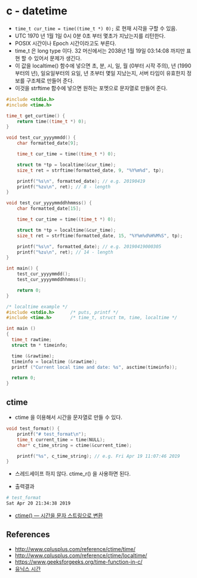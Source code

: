 # c - datetime
* ```time_t cur_time = time((time_t *) 0);``` 로 현재 시각을 구할 수 있음.
* UTC 1970 년 1월 1일 0시 0분 0초 부터 몇초가 지났는지를 리턴한다.
* POSIX 시간이나 Epoch 시간이라고도 부른다.
* time_t 은 long type 이다. 32 머신에서는 2038년 1월 19일 03:14:08 까지만 표현 할 수 있어서 문제가 생긴다.
* 이 값을 localtime() 함수에 넣으면 초, 분, 시, 일, 월 (0부터 시작 주의), 년 (1990부터의 년), 일요일부터의 요일, 년 초부터 몇일 지났는지, 서버 타임이 유효한지 정보를 구조체로 만들어 준다.
* 이것을 strftime 함수에 넣으면 원하는 포멧으로 문자열로 만들어 준다.

```c
#include <stdio.h>
#include <time.h>

time_t get_curtime() {
    return time((time_t *) 0);
}

void test_cur_yyyymmdd() {
    char formatted_date[9];

    time_t cur_time = time((time_t *) 0);

    struct tm *tp = localtime(&cur_time);
    size_t ret = strftime(formatted_date, 9, "%Y%m%d", tp);

    printf("%s\n", formatted_date); // e.g. 20190419
    printf("%zu\n", ret); // 8 - length
}

void test_cur_yyyymmddhhmmss() {
    char formatted_date[15];

    time_t cur_time = time((time_t *) 0);

    struct tm *tp = localtime(&cur_time);
    size_t ret = strftime(formatted_date, 15, "%Y%m%d%H%M%S", tp);

    printf("%s\n", formatted_date); // e.g. 20190419000305
    printf("%zu\n", ret); // 14 - length
}

int main() {
    test_cur_yyyymmdd();
    test_cur_yyyymmddhhmmss();

    return 0;
}
```

```c
/* localtime example */
#include <stdio.h>      /* puts, printf */
#include <time.h>       /* time_t, struct tm, time, localtime */

int main ()
{
  time_t rawtime;
  struct tm * timeinfo;

  time (&rawtime);
  timeinfo = localtime (&rawtime);
  printf ("Current local time and date: %s", asctime(timeinfo));

  return 0;
}
```

## ctime
* ctime 을 이용해서 시간을 문자열로 만들 수 있다.
```c
void test_format() {
    printf("# test_format\n");
    time_t current_time = time(NULL);
    char* c_time_string = ctime(&current_time);

    printf("%s", c_time_string); // e.g. Fri Apr 19 11:07:46 2019
}
```
* 스레드세이프 하지 않다. ctime_r() 을 사용하면 된다.

* 출력결과
```bash
# test_format
Sat Apr 20 21:34:38 2019
```

* [ctime() — 시간을 문자 스트링으로 변환](https://www.ibm.com/support/knowledgecenter/ko/ssw_ibm_i_73/rtref/ctime.htm)

## References
* http://www.cplusplus.com/reference/ctime/time/
* http://www.cplusplus.com/reference/ctime/localtime/
* https://www.geeksforgeeks.org/time-function-in-c/
* [유닉스 시간](https://ko.wikipedia.org/wiki/%EC%9C%A0%EB%8B%89%EC%8A%A4_%EC%8B%9C%EA%B0%84)
